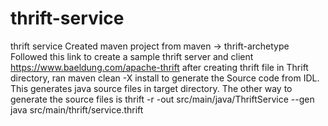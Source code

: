 # thrift-service
thrift service
Created maven project from maven -> thrift-archetype
Followed this link to create a sample thrift server and client https://www.baeldung.com/apache-thrift
after creating thrift file in Thrift directory, ran maven clean -X install to generate the Source code from IDL. This generates java source files in target directory.
The other way to generate the source files is thrift -r -out src/main/java/ThriftService --gen java src/main/thrift/service.thrift 
